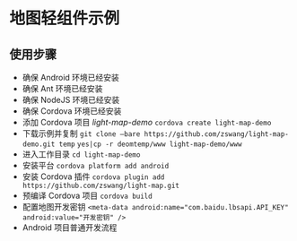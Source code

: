 地图轻组件示例
==============

## 使用步骤

* 确保 Android 环境已经安装
* 确保 Ant 环境已经安装
* 确保 NodeJS 环境已经安装
* 确保 Cordova 环境已经安装
* 添加 Cordova 项目 *light-map-demo*
  `cordova create light-map-demo`
* 下载示例并复制
  `git clone –bare https://github.com/zswang/light-map-demo.git temp`
  `yes|cp -r deomtemp/www light-map-demo/www`
* 进入工作目录
  `cd light-map-demo`
* 安装平台
  `cordova platform add android`
* 安装 Cordova 插件
  `cordova plugin add https://github.com/zswang/light-map.git`
* 预编译 Cordova 项目
  `cordova build`
* 配置地图开发密钥
  `<meta-data android:name="com.baidu.lbsapi.API_KEY" android:value="开发密钥" /> `
* Android 项目普通开发流程

